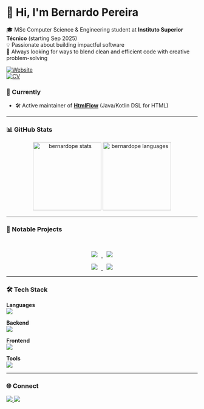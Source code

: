 <h1>👋 Hi, I'm Bernardo Pereira</h1>

🎓 MSc Computer Science & Engineering student at <b>Instituto Superior Técnico</b> (starting Sep 2025) <br/>
💡 Passionate about building impactful software <br/>
🚀  Always looking for ways to blend clean and efficient code with creative problem-solving 

<a href="https://bernardope.github.io">
  <img src="https://img.shields.io/badge/🌐_Website-4285F4?style=for-the-badge" alt="Website"/>
</a>
<br/>
<a href="https://your-cv-link.com">
  <img src="https://img.shields.io/badge/CV-0A66C2?style=for-the-badge&logo=readthedocs&logoColor=white" alt="CV"/>
</a>

### 🔭 Currently
- 🛠 Active maintainer of [**HtmlFlow**](https://github.com/xmlet/HtmlFlow) (Java/Kotlin DSL for HTML)
  
---

### 📊 GitHub Stats
<p align="center">
  <img src="https://github-readme-stats-git-master-bernardopes-projects.vercel.app/api?username=BernardoPe&show_icons=true&theme=onedark&layout=compact&include_all_commits=true" alt="bernardope stats" height="180px"/>
  <img src="https://github-readme-stats-git-master-bernardopes-projects.vercel.app/api/top-langs?username=BernardoPe&langs_count=10&locale=en&layout=compact&theme=onedark" alt="bernardope languages" height="180px"/>
</p>

---

### 🚀 Notable Projects
<br/>
<p align="center">
  <a href="https://github.com/xmlet/HtmlFlow">
    <img hspace="10" src="https://github-readme-stats.vercel.app/api/pin/?username=xmlet&repo=HtmlFlow&theme=dark&description_lines_count=3" />
  </a>
  <a href="https://github.com/BernardoPe/Instant-Messaging">
    <img hspace="10" src="https://github-readme-stats.vercel.app/api/pin/?username=BernardoPe&repo=Instant-Messaging&theme=dark&description_lines_count=3" />
  </a>
</p>
<p align="center">
  <a href="https://github.com/BernardoPe/Musyk">
    <img hspace="10" src="https://github-readme-stats.vercel.app/api/pin/?username=BernardoPe&repo=Musyk&theme=dark&description_lines_count=3" />
  </a>
  <a href="https://github.com/xmlet/comparing-non-blocking-progressive-ssr">
    <img  hspace="10" src="https://github-readme-stats.vercel.app/api/pin/?username=xmlet&repo=comparing-non-blocking-progressive-ssr&theme=dark&description_lines_count=3" />
  </a>
</p>

---

### 🛠 Tech Stack

**Languages**  
<img src="https://skillicons.dev/icons?i=kotlin,java,js,ts,python,c&perline=6" />

**Backend**  
<img src="https://skillicons.dev/icons?i=spring,nodejs,express,nginx,postgres,mongodb,elasticsearch&perline=8" />

**Frontend**  
<img src="https://skillicons.dev/icons?i=html,css,react,materialui,webpack,androidstudio&perline=6" />

**Tools**  
<img src="https://skillicons.dev/icons?i=git,github,vscode,idea,pycharm,androidstudio&perline=6" />

---

### 🌐 Connect
<a href="https://linkedin.com/in/bernardope">
  <img src="https://img.shields.io/badge/LinkedIn-0077B5?style=for-the-badge&logo=linkedin&logoColor=white" />
</a>
<a href="https://github.com/BernardoPe">
  <img src="https://img.shields.io/badge/GitHub-100000?style=for-the-badge&logo=github&logoColor=white" />
</a>
